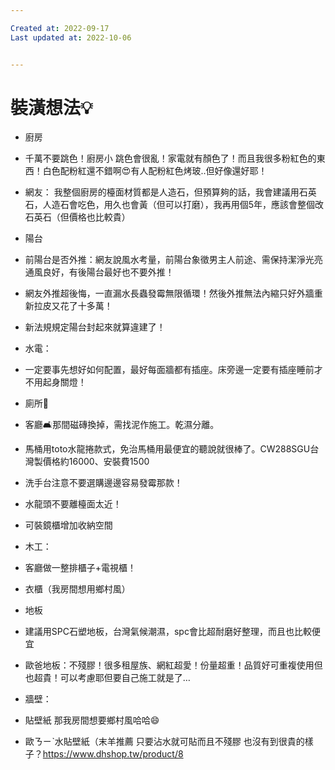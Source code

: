 ```yaml
---

Created at: 2022-09-17
Last updated at: 2022-10-06


---
```


# 裝潢想法💡


* 廚房
* 千萬不要跳色！廚房小 跳色會很亂！家電就有顏色了！而且我很多粉紅色的東西！白色配粉紅還不錯啊😍有人配粉紅色烤玻..但好像還好耶！
* 網友： 我整個廚房的檯面材質都是人造石，但預算夠的話，我會建議用石英石，人造石會吃色，用久也會黃（但可以打磨），我再用個5年，應該會整個改石英石（但價格也比較貴）

* 陽台
* 前陽台是否外推：網友說風水考量，前陽台象徵男主人前途、需保持潔淨光亮通風良好，有後陽台最好也不要外推！
* 網友外推超後悔，一直漏水長蟲發霉無限循環！然後外推無法內縮只好外牆重新拉皮又花了十多萬！
* 新法規規定陽台封起來就算違建了！

* 水電：
* 一定要事先想好如何配置，最好每面牆都有插座。床旁邊一定要有插座睡前才不用起身關燈！

* 廁所🚾
* 客廳🛋️那間磁磚換掉，需找泥作施工。乾濕分離。
* 馬桶用toto水龍捲款式，免治馬桶用最便宜的聽說就很棒了。CW288SGU台灣製價格約16000、安裝費1500
* 洗手台注意不要選購邊邊容易發霉那款！
* 水龍頭不要離檯面太近！
* 可裝鏡櫃增加收納空間

* 木工：
* 客廳做一整排櫃子+電視櫃！
* 衣櫃（我房間想用鄉村風）

* 地板
* 建議用SPC石塑地板，台灣氣候潮濕，spc會比超耐磨好整理，而且也比較便宜
* 歐爸地板：不殘膠！很多租屋族、網紅超愛！份量超重！品質好可重複使用但也超貴！可以考慮耶但要自己施工就是了…

* 牆壁：
* 貼壁紙 那我房間想要鄉村風哈哈😄
* 歐ㄋㄧˋ水貼壁紙（末羊推薦 只要沾水就可貼而且不殘膠 也沒有到很貴的樣子？https://www.dhshop.tw/product/8

